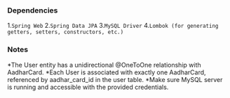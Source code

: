 ### Dependencies
1.`Spring Web`
2.`Spring Data JPA`
3.`MySQL Driver`
4.`Lombok (for generating getters, setters, constructors, etc.)`

### Notes
*The User entity has a unidirectional @OneToOne relationship with AadharCard.
*Each User is associated with exactly one AadharCard, referenced by aadhar_card_id in the user table.
*Make sure MySQL server is running and accessible with the provided credentials.

